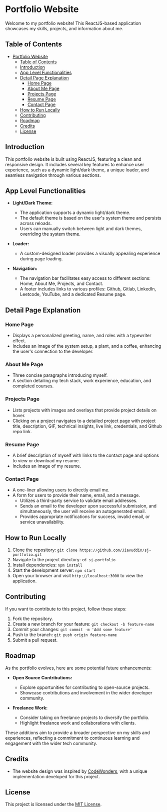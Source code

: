 # Portfolio Website

Welcome to my portfolio website! This ReactJS-based application showcases my skills, projects, and information about me.

## Table of Contents

- [Portfolio Website](#portfolio-website)
  - [Table of Contents](#table-of-contents)
  - [Introduction](#introduction)
  - [App Level Functionalities](#app-level-functionalities)
  - [Detail Page Explanation](#detail-page-explanation)
    - [Home Page](#home-page)
    - [About Me Page](#about-me-page)
    - [Projects Page](#projects-page)
    - [Resume Page](#resume-page)
    - [Contact Page](#contact-page)
  - [How to Run Locally](#how-to-run-locally)
  - [Contributing](#contributing)
  - [Roadmap](#roadmap)
  - [Credits](#credits)
  - [License](#license)

## Introduction

This portfolio website is built using ReactJS, featuring a clean and responsive design. It includes several key features to enhance user experience, such as a dynamic light/dark theme, a unique loader, and seamless navigation through various sections.

## App Level Functionalities

- **Light/Dark Theme:**
  - The application supports a dynamic light/dark theme.
  - The default theme is based on the user's system theme and persists across reloads.
  - Users can manually switch between light and dark themes, overriding the system theme.

- **Loader:**
  - A custom-designed loader provides a visually appealing experience during page loading.

- **Navigation:**
  - The navigation bar facilitates easy access to different sections: Home, About Me, Projects, and Contact.
  - A footer includes links to various profiles: Github, Gitlab, LinkedIn, Leetcode, YouTube, and a dedicated Resume page.

## Detail Page Explanation

### Home Page

- Displays a personalized greeting, name, and roles with a typewriter effect.
- Includes an image of the system setup, a plant, and a coffee, enhancing the user's connection to the developer.

### About Me Page

- Three concise paragraphs introducing myself.
- A section detailing my tech stack, work experience, education, and completed courses.

### Projects Page

- Lists projects with images and overlays that provide project details on hover.
- Clicking on a project navigates to a detailed project page with project title, description, GIF, technical insights, live link, credentials, and Github repo link.

### Resume Page

- A brief description of myself with links to the contact page and options to view or download my resume.
- Includes an image of my resume.

### Contact Page

- A one-liner allowing users to directly email me.
- A form for users to provide their name, email, and a message.
  - Utilizes a third-party service to validate email addresses.
  - Sends an email to the developer upon successful submission, and simultaneously, the user will receive an autogenerated email.
  - Provides appropriate notifications for success, invalid email, or service unavailability.

## How to Run Locally

1. Clone the repository: `git clone https://github.com/Jiavuddin/sj-portfolio.git`
2. Navigate to the project directory: `cd sj-portfolio`
3. Install dependencies: `npm install`
4. Start the development server: `npm start`
5. Open your browser and visit `http://localhost:3000` to view the application.

## Contributing

If you want to contribute to this project, follow these steps:

1. Fork the repository.
2. Create a new branch for your feature: `git checkout -b feature-name`
3. Commit your changes: `git commit -m 'Add some feature'`
4. Push to the branch: `git push origin feature-name`
5. Submit a pull request.

## Roadmap

As the portfolio evolves, here are some potential future enhancements:

- **Open Source Contributions:**
  - Explore opportunities for contributing to open-source projects.
  - Showcase contributions and involvement in the wider developer community.

- **Freelance Work:**
  - Consider taking on freelance projects to diversify the portfolio.
  - Highlight freelance work and collaborations with clients.

These additions aim to provide a broader perspective on my skills and experiences, reflecting a commitment to continuous learning and engagement with the wider tech community.

## Credits

- The website design was inspired by [CodeWonders](https://www.codewonders.dev/), with a unique implementation developed for this project.

## License

This project is licensed under the [MIT License](LICENSE).